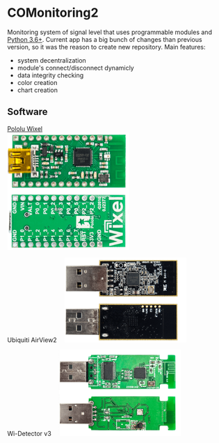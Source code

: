 # COMonitoring2

Monitoring system of signal level that uses programmable modules and [Python 3.6+](https://www.python.org/downloads/). Current app has a big bunch of changes than previous version, so it was the reason to create new repository. Main features:

- system decentralization
- module's connect/disconnect dynamicly
- data integrity checking
- color creation
- chart creation

## Software

[Pololu Wixel](https://www.pololu.com/docs/0J46/1)  
![Pololu Wixel](https://github.com/anzodev/COMonitoring2/blob/master/pics/wixel.png)

Ubiquiti AirView2
&emsp;![Pololu Wixel](https://github.com/anzodev/COMonitoring2/blob/master/pics/ubiquti.png)

Wi-Detector v3
&emsp;![Pololu Wixel](https://github.com/anzodev/COMonitoring2/blob/master/pics/wi.png)
